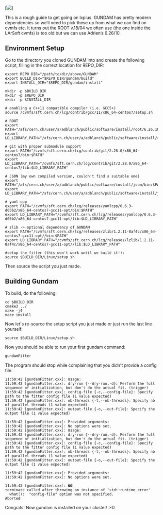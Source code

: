 [![](./guides/images/lxplusLogo.png)]

This is a rough guide to get going on lxplus. GUNDAM has pretty modern dependencies so we’ll need to pick these up from what we can find on cvmfs etc. It turns out the ROOT v.18/04 we often use (the one inside the LArSoft cvmfs) is too old but we can use Adrien’s 6.26/10. 

## Environment Setup
Go to the directory you cloned GUNDAM into and create the following script, filling in the correct location for REPO_DIR:
```
export REPO_DIR="/path/to/dir/above/GUNDAM"
export BUILD_DIR="$REPO_DIR/gundam/build"
export INSTALL_DIR="$REPO_DIR/gundam/install"

mkdir -p $BUILD_DIR
mkdir -p $REPO_DIR
mkdir -p $INSTALL_DIR

# enabling a C++11 compatible compiler (i.e. GCC5+)
source /cvmfs/sft.cern.ch/lcg/contrib/gcc/11/x86_64-centos7/setup.sh

# ROOT
export PATH="/afs/cern.ch/user/a/adblanch/public/software/install/root/6.26.10_x86_64_el7_gcc11_cxx17/bin:$PATH"
export LD_LIBRARY_PATH="/afs/cern.ch/user/a/adblanch/public/software/install/root/6.26.10_x86_64_el7_gcc11_cxx17/lib:$LD_LIBRARY_PATH"

# git with proper submodule support
export PATH="/cvmfs/sft.cern.ch/lcg/contrib/git/2.28.0/x86_64-centos7/bin:$PATH"
export LD_LIBRARY_PATH="/cvmfs/sft.cern.ch/lcg/contrib/git/2.28.0/x86_64-centos7/lib:$LD_LIBRARY_PATH"

# JSON (my own compiled version, couldn't find a suitable one)
export PATH="/afs/cern.ch/user/a/adblanch/public/software/install/json/bin:$PATH"
export LD_LIBRARY_PATH="/afs/cern.ch/user/a/adblanch/public/software/install/json/lib:$LD_LIBRARY_PATH"

# yaml-cpp
export PATH="/cvmfs/sft.cern.ch/lcg/releases/yamlcpp/0.6.3-d05b2/x86_64-centos7-gcc11-opt/bin:$PATH"
export LD_LIBRARY_PATH="/cvmfs/sft.cern.ch/lcg/releases/yamlcpp/0.6.3-d05b2/x86_64-centos7-gcc11-opt/lib:$LD_LIBRARY_PATH"

# zlib -> optional dependency of GUNDAM
export PATH="/cvmfs/sft.cern.ch/lcg/releases/zlib/1.2.11-8af4c/x86_64-centos7-gcc11-opt//bin:$PATH"
export LD_LIBRARY_PATH="/cvmfs/sft.cern.ch/lcg/releases/lzlib/1.2.11-8af4c/x86_64-centos7-gcc11-opt//lib:$LD_LIBRARY_PATH"

#setup the fitter (this won't work until we build it!):
source $BUILD_DIR/Linux/setup.sh
```

Then source the script you just made.

## Building Gundam

To build, do the following:

```
cd $BUILD_DIR
cmake3 ../
make -j4
make install
```

Now let's re-source the setup script you just made or just run the last line yourself: 

```
source $BUILD_DIR/Linux/setup.sh
```

Now you should be able to run your first gundam command:

```sh
gundamFitter
```

The program should stop while complaining that you didn't provide a config
file:

```
11:59:42 [gundamFitter.cxx]: Usage:
11:59:42 [gundamFitter.cxx]: dry-run {--dry-run,-d}: Perform the full sequence of initialization, but don't do the actual fit. (trigger)
11:59:42 [gundamFitter.cxx]: config-file {-c,--config-file}: Specify path to the fitter config file (1 value expected)
11:59:42 [gundamFitter.cxx]: nb-threads {-t,--nb-threads}: Specify nb of parallel threads (1 value expected)
11:59:42 [gundamFitter.cxx]: output-file {-o,--out-file}: Specify the output file (1 value expected)

11:59:42 [gundamFitter.cxx]: Provided arguments:
11:59:42 [gundamFitter.cxx]: No options were set.
11:59:42 [gundamFitter.cxx]: Usage:
11:59:42 [gundamFitter.cxx]: dry-run {--dry-run,-d}: Perform the full sequence of initialization, but don't do the actual fit. (trigger)
11:59:42 [gundamFitter.cxx]: config-file {-c,--config-file}: Specify path to the fitter config file (1 value expected)
11:59:42 [gundamFitter.cxx]: nb-threads {-t,--nb-threads}: Specify nb of parallel threads (1 value expected)
11:59:42 [gundamFitter.cxx]: output-file {-o,--out-file}: Specify the output file (1 value expected)

11:59:42 [gundamFitter.cxx]: Provided arguments:
11:59:42 [gundamFitter.cxx]: No options were set.

11:59:42 [gundamFitter.cxx]: ��
terminate called after throwing an instance of 'std::runtime_error'
  what():  "config-file" option was not specified.
Aborted
```

Congrats! Now gundam is installed on your cluster! :-D
